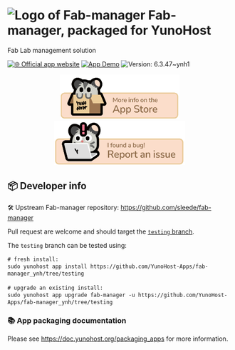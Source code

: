 <!--
N.B.: This README was automatically generated by <https://github.com/YunoHost/apps_tools/blob/main/readme_generator>
It shall NOT be edited by hand.
-->

<h1>
  <img src="https://raw.githubusercontent.com/YunoHost/apps/master/logos/fab-manager.png" width="32px" alt="Logo of Fab-manager">
  Fab-manager, packaged for YunoHost
</h1>

Fab Lab management solution

[![🌐 Official app website](https://img.shields.io/badge/Official_app_website-darkgreen?style=for-the-badge)](https://www.fab-manager.com)
[![App Demo](https://img.shields.io/badge/App_Demo-blue?style=for-the-badge)](https://www.fab-manager.com/fr/demo)
![Version: 6.3.47~ynh1](https://img.shields.io/badge/Version-6.3.47~ynh1-rgba(0,150,0,1)?style=for-the-badge)

<div align="center">
<a href="https://apps.yunohost.org/app/fab-manager"><img height="100px" src="https://github.com/YunoHost/yunohost-artwork/raw/refs/heads/main/badges/neopossum-badges/badge_more_info_on_the_appstore.svg"/></a>
<a href="https://github.com/YunoHost-Apps/fab-manager_ynh/issues"><img height="100px" src="https://github.com/YunoHost/yunohost-artwork/raw/refs/heads/main/badges/neopossum-badges/badge_report_an_issue.svg"/></a>
</div>

## 📦 Developer info

🛠️ Upstream Fab-manager repository: <https://github.com/sleede/fab-manager>

Pull request are welcome and should target the [`testing` branch](https://github.com/YunoHost-Apps/fab-manager_ynh/tree/testing).

The `testing` branch can be tested using:
```
# fresh install:
sudo yunohost app install https://github.com/YunoHost-Apps/fab-manager_ynh/tree/testing

# upgrade an existing install:
sudo yunohost app upgrade fab-manager -u https://github.com/YunoHost-Apps/fab-manager_ynh/tree/testing
```

### 📚 App packaging documentation

Please see <https://doc.yunohost.org/packaging_apps> for more information.